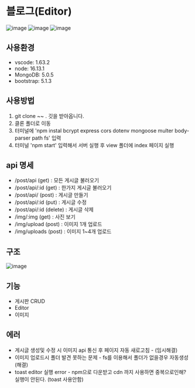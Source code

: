 # 블로그(Editor)
![image](https://user-images.githubusercontent.com/64072136/152099226-7e8fe76f-3668-45dd-bcaf-377cf2cdd4e3.png)
![image](https://user-images.githubusercontent.com/64072136/152096570-2a659369-1904-4bb4-96a0-b6a6d7db272b.png)
![image](https://user-images.githubusercontent.com/64072136/152099370-a8a8b741-9fc8-4c89-9747-99d53e7c8685.png)


## 사용환경
- vscode: 1.63.2
- node: 16.13.1
- MongoDB: 5.0.5
- bootstrap: 5.1.3
## 사용방법
1. git clone ~~ . 깃을 받아옵니다.
2. 클론 폴더로 이동
3. 터미널에 'npm instal bcrypt express cors dotenv mongoose multer body-parser path fs' 입력
4. 터미널 'npm start' 입력해서 서버 실행 후 view 폴더에 index 페이지 실행

## api 명세
- /post/api (get) : 모든 게시글 불러오기
- /post/api/:id (get) : 한가지 게시글 불러오기
- /post/api/ (post) : 게시글 만들기
- /post/api/:id (put) : 게시글 수정
- /post/api/:id (delete) : 게시글 삭제
- /img/:img (get) : 사진 보기
- /img/upload (post) : 이미지 1개 업로드
- /img/uploads (post) : 이미지 1~4개 업로드

## 구조
![image](https://user-images.githubusercontent.com/64072136/150458702-97c9d5e1-1d2f-4247-a3a3-34b15e887ff6.png)

## 기능
- 게시판 CRUD
- Editor
- 이미지

## 에러
- 게시글 생성및 수정 시 이미지 api 통신 후 페이지 자동 새로고침 - (임시해결)
- 이미지 업로드시 폴더 발견 못하는 문제 - fs를 이용해서 폴더가 없을경우 자동생성(해결)
- toast editor 실행 error - npm으로 다운받고 cdn 까지 사용하면 중복으로인해? 실행이 안된다. (toast 사용안함)
